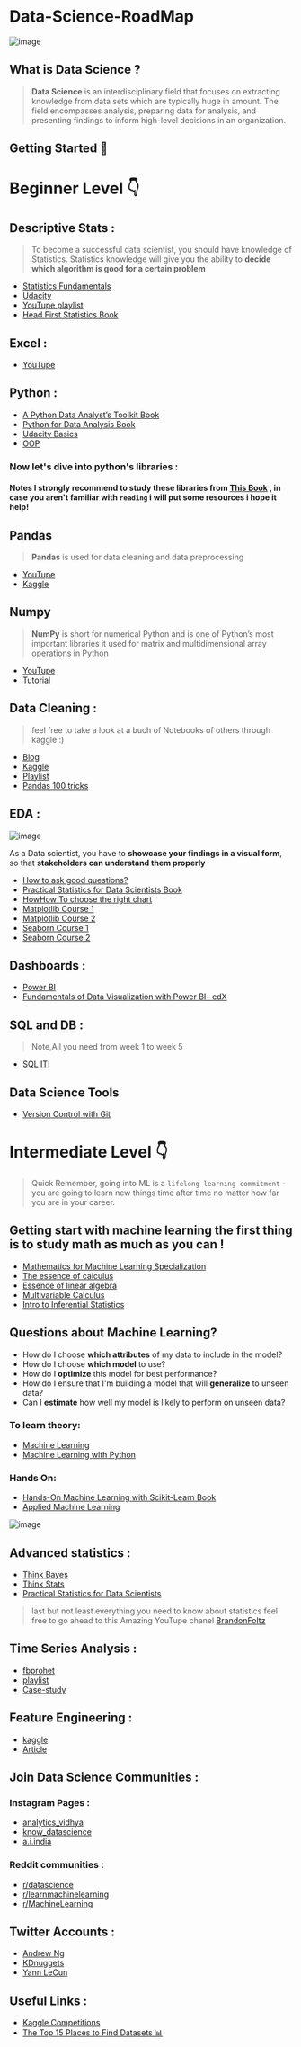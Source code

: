# Data-Science-RoadMap

![image](https://user-images.githubusercontent.com/70972406/164584340-dc3ba68a-9b90-4407-8c82-27d2f58464b0.png)

## What is Data Science ?
> **Data Science** is an interdisciplinary field that focuses on extracting knowledge from data sets which are typically huge in amount. The field encompasses analysis, preparing data for analysis, and presenting findings to inform high-level decisions in an organization.

## Getting Started 🚀

# Beginner Level 👇

## Descriptive Stats :
> To become a successful data scientist, you should have knowledge of Statistics. Statistics knowledge will give you the ability to **decide which algorithm is good for a certain problem**
* [Statistics Fundamentals](https://www.youtube.com/playlist?list=PLblh5JKOoLUK0FLuzwntyYI10UQFUhsY9)
* [Udacity](https://www.udacity.com/course/intro-to-descriptive-statistics--ud827)
* [YouTupe playlist](https://www.youtube.com/watch?v=_VO9GSrKlYM&list=PLWd4nYaF_Vx7keNcSQ5B8IXe6scV5DSkg&index=3)
* [Head First Statistics Book](https://eg1lib.org/book/647528/e6832a)

##  Excel :
* [YouTupe](https://www.youtube.com/watch?v=9Z5MPeyuLhg&t=397s)

## Python :
* [A Python Data Analyst’s Toolkit Book](https://eg1lib.org/book/11078294/7bcf98)
* [Python for Data Analysis Book](https://eg1lib.org/book/3367370/62327b?dsource=recommend)
* [Udacity Basics](https://www.udacity.com/course/introduction-to-python--ud1110)
* [OOP](https://www.youtube.com/watch?v=rE0F6KVuwJ0&list=PLtGOJcWqvbqePpE7IWDRTDXo_jjGvJsRA)

### Now let's dive into python's libraries :
#### Notes I strongly recommend to study these libraries from  [This Book](https://eg1lib.org/book/11078294/7bcf98) , in case you aren't familiar with `reading` i will put some resources i hope it help! 
## Pandas
> **Pandas** is used for data cleaning and data preprocessing
* [YouTupe](https://www.youtube.com/watch?v=vmEHCJofslg)
* [Kaggle](https://www.kaggle.com/learn/pandas)
## Numpy 
> **NumPy** is short for numerical Python and is one of Python’s most important libraries it used for matrix and multidimensional array operations in Python
* [YouTupe](https://www.youtube.com/watch?v=QUT1VHiLmmI)
* [Tutorial](https://cs231n.github.io/python-numpy-tutorial/)

## Data Cleaning : 
> feel free to take a look at a buch of Notebooks of others through kaggle :)
* [Blog](https://towardsdatascience.com/the-ultimate-guide-to-data-cleaning-3969843991d4)
* [Kaggle](https://www.kaggle.com/learn/data-cleaning)
* [Playlist](https://www.youtube.com/watch?v=hl-TGI4550M&list=PL5-da3qGB5IBITZj_dYSFqnd_15JgqwA6)
* [Pandas 100 tricks](https://www.kaggle.com/code/shivan118/pandas-100-tricks)

## EDA :
![image](https://user-images.githubusercontent.com/70972406/164596196-b116438f-d03f-42e2-b1f9-d187949cfd0b.png)

As a Data scientist, you have to **showcase your findings in a visual form**, so that **stakeholders can understand them properly**
* [How to ask good questions?](https://towardsdatascience.com/how-to-ask-good-questions-be41b517c1b)
* [Practical Statistics for Data Scientists Book](https://eg1lib.org/book/5524607/1e8e36)
* [HowHow To choose the right chart](https://www.data-to-viz.com/?fbclid=IwAR1dWey6y_7DbHEX6dKdIzlOPfsBhmBbHa0XgDoRWmTHovxfb1QbZCihobk#boxplot)
* [Matplotlib Course 1](https://www.youtube.com/watch?v=zl5qPnqps8M&list=PLeo1K3hjS3uu4Lr8_kro2AqaO6CFYgKOl&index=2) 
* [Matplotlib Course 2](https://www.youtube.com/watch?v=UUy6_ElQXBY&list=PLtPIclEQf-3dJmAj3IsSRwRoLbX-n3J81)
* [Seaborn  Course 1](https://www.youtube.com/watch?v=W-jaYQq1C7Q&list=PLJIOr9Je9wzHT-ptgfelpt2Nyx4VGX_j9)
* [Seaborn  Course 2](https://www.youtube.com/watch?v=vaf4ir8eT38&list=PLtPIclEQf-3cG31dxSMZ8KTcDG7zYng1j&index=3)

## Dashboards :
* [Power BI](https://drive.google.com/drive/folders/1gwxJtxsshN0pQHXzLhkl4Syw42Go11-n)
* [Fundamentals of Data Visualization with Power BI– edX](https://www.edx.org/professional-certificate/fundamentals-of-data-visualization-with-power-bi?source=aw&awc=6798_1650600645_00901530d2f2bb27713afc834b13839e&utm_source=aw&utm_medium=affiliate_partner&utm_content=text-link&utm_term=790615_MLTUT)

## SQL and DB : 
> Note,All you need from week 1 to week 5  
* [SQL ITI](https://drive.google.com/drive/folders/1P_uUWl6pBPC3MFrqR_ovoJQNCZhi9rAS)          
## Data Science Tools
* [Version Control with Git](https://www.udacity.com/course/version-control-with-git--ud123)


# Intermediate Level 👇 
>Quick Remember, going into ML is a `lifelong learning commitment` - you are going to learn new things time after time no matter how far you are in your career.

## Getting start with machine learning the first thing is to study math as much as you can !

* [Mathematics for Machine Learning Specialization](https://www.coursera.org/specializations/mathematics-machine-learning)
* [The essence of calculus](https://www.youtube.com/watch?v=WUvTyaaNkzM&list=PLZHQObOWTQDMsr9K-rj53DwVRMYO3t5Yr)
* [Essence of linear algebra](https://www.youtube.com/watch?v=fNk_zzaMoSs&list=PLZHQObOWTQDPD3MizzM2xVFitgF8hE_ab)
* [Multivariable Calculus](https://www.youtube.com/watch?v=TrcCbdWwCBc&list=PLSQl0a2vh4HC5feHa6Rc5c0wbRTx56nF7)
* [Intro to Inferential Statistics](https://www.udacity.com/course/intro-to-inferential-statistics--ud201)

## Questions about Machine Learning?
* How do I choose **which attributes** of my data to include in the model?
* How do I choose **which model** to use?
* How do I **optimize** this model for best performance?
* How do I ensure that I'm building a model that will **generalize** to unseen data?
* Can I **estimate** how well my model is likely to perform on unseen data?

### To learn theory:
* [Machine Learning](https://www.coursera.org/learn/machine-learning?ranMID=40328&ranEAID=OyHlmBp2G0c&ranSiteID=OyHlmBp2G0c-otv.ZfwovJb_vJ0cDnWPRw&siteID=OyHlmBp2G0c-otv.ZfwovJb_vJ0cDnWPRw&utm_content=10&utm_medium=partners&utm_source=linkshare&utm_campaign=OyHlmBp2G0c)
* [Machine Learning with Python](https://www.coursera.org/learn/machine-learning-with-python?fbclid=IwAR11OySwNzi_G8Sn5PJPqwxsngJ8RTRmrOjAEILbdC1sz1lR0gsGWn-TifI)

### Hands On:
* [Hands-On Machine Learning with Scikit-Learn Book](https://eg1lib.org/book/5207527/b6e3a9)
* [Applied Machine Learning](https://www.youtube.com/watch?v=d79mzijMAw0&list=PL_pVmAaAnxIRnSw6wiCpSvshFyCREZmlM)

![image](https://user-images.githubusercontent.com/70972406/164788389-99cd1459-7b59-4ab3-9d63-5485f658b0f5.png)

## Advanced statistics :
* [Think Bayes](https://b-ok.africa/book/2737587/ab97d5)
* [Think Stats](https://b-ok.africa/book/2737548/7659e9)
* [Practical Statistics for Data Scientists](https://eg1lib.org/book/5524607/1e8e36)
> last but not least everything you need to know about statistics feel free to go ahead to this Amazing YouTupe chanel [BrandonFoltz](https://www.youtube.com/c/BrandonFoltz/playlists)

## Time Series Analysis :
* [fbprohet](https://facebook.github.io/prophet/docs/quick_start.html)
* [playlist](https://www.youtube.com/playlist?list=PL8eNk_zTBST-dRBPxVlqsQjFVYB_IPaAR)
* [Case-study](https://www.youtube.com/watch?v=iLY2Q43ES1o&t=774s)

## Feature Engineering :
* [kaggle](https://www.kaggle.com/learn/feature-engineering)
* [Article](https://towardsdatascience.com/feature-engineering-for-machine-learning-3a5e293a5114)


## Join Data Science Communities :

### Instagram Pages :
* [analytics_vidhya](https://www.instagram.com/analytics_vidhya/?utm_medium=copy_link)
* [know_datascience](https://www.instagram.com/know_datascience/?utm_medium=copy_link)
* [a.i.india](https://www.instagram.com/a.i.india/?utm_medium=copy_link)

### Reddit communities :
* [r/datascience](https://www.reddit.com/r/datascience/)
* [r/learnmachinelearning](https://www.reddit.com/r/learnmachinelearning/)
* [r/MachineLearning](https://www.reddit.com/r/MachineLearning/)

## Twitter Accounts :
* [Andrew Ng](https://twitter.com/AndrewYNg)
* [KDnuggets](https://twitter.com/kdnuggets)
* [Yann LeCun](https://twitter.com/ylecun?s=08)

## Useful Links :
* [Kaggle Competitions](https://www.kaggle.com/competitions)
* [The Top 15 Places to Find Datasets 📊](https://towardsdatascience.com/the-top-10-best-places-to-find-datasets-8d3b4e31c442)
